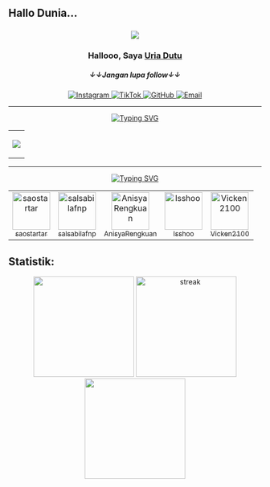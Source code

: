 ## Hallo Dunia...  
<h3 align="center"> 
<img src="https://readme-typing-svg.demolab.com/?lines=Backend%20Developer;Frontend%20Developer;Fokus%20ngoding%20aja,%20nggak%20perlu%20drama&center=true&width=700&height=45&color=3498db&vCenter=true&pause=1000&size=25" />
</h3> 
<h3 align="center">Hallooo, Saya <a href="https://github.com/Uriadutu">Uria Dutu</a></h3>  
<h5 align="center">&darr;&darr;Jangan lupa follow&darr;&darr;</h5>
 <div align="center"> 
  <a href="https://www.instagram.com/uriiaaaa?igsh=MXBsM2xwNnQzd25oZw==">
    <img src="https://img.shields.io/badge/uriiaaaa-E4405F?style=for-the-badge&logo=instagram&logoColor=white" alt="Instagram">
  </a>
  <a href="https://www.tiktok.com/@uriadutu_">
    <img src="https://img.shields.io/badge/404 | NotFound-000000?style=for-the-badge&logo=tiktok&logoColor=white" alt="TikTok">
  </a>
  <a href="https://github.com/HazzaSayy">
    <img src="https://img.shields.io/badge/Uriadutu-181717?style=for-the-badge&logo=github&logoColor=white" alt="GitHub">
  </a>
  <a href="mailto:hazzasayy@gmail.com">
    <img src="https://img.shields.io/badge/Uria&nbsp;Dutu-D14836?style=for-the-badge&logo=gmail&logoColor=white" alt="Email">
  </a>
     
  
</div>
<hr>

<!-- ## L & T: -->
<div align="center">
   <a href="https://git.io/typing-svg"><img src="https://readme-typing-svg.herokuapp.com?font=Fira+Code&size=28&duration=7000&pause=1000&color=&center=true&vCenter=true&repeat=false&random=false&width=1000&lines=Skills%3A" alt="Typing SVG"/></a>

   <table>
   <tr>
     <td>
       <div align="center">
         
 <a href="https://github.com/Uriadutu"><img src="https://skillicons.dev/icons?i=vscode,github,unity,figma,vercel,postman,git,flask,mysql,firebase,python,js,cpp,express,opencv,prisma,tensorflow,c,cs,sequelize,bootstrap,html,css,nextjs,postgresql,arduino,nodejs,react,php,tailwind,laravel,typescript"> </a> 
       </div>
</td>
   </tr>
     
   </table>
   </div>
   <hr>
<div align="center">
      <a href="https://git.io/typing-svg"><img src="https://readme-typing-svg.herokuapp.com?font=Fira+Code&size=28&duration=7000&pause=1000&color=&center=true&vCenter=true&repeat=false&random=false&width=1000&lines=Pengikut+Teratas%3A" alt="Typing SVG"/></a>

<table>
  <tr>
    <td align="center">
      <a href="https://github.com/saostartar">
        <img src="https://avatars.githubusercontent.com/u/91102691?v=4" width="75px" alt="saostartar" />
        <br />
        <sub>saostartar</sub>
      </a>
    </td>
     <td align="center">
      <a href="https://github.com/salsabilafnp">
        <img src="https://avatars.githubusercontent.com/u/74697421?v=4" width="75px" alt="salsabilafnp" />
        <br />
        <sub>salsabilafnp</sub>
      </a>
    </td>
     <td align="center">
      <a href="https://github.com/AnisyaRengkuan">
        <img src="https://avatars.githubusercontent.com/u/124641832?v=4" width="75px" alt="AnisyaRengkuan" />
        <br />
        <sub>AnisyaRengkuan</sub>
      </a>
    </td>
     <td align="center">
      <a href="https://github.com/Isshoo">
        <img src="https://avatars.githubusercontent.com/u/132760985?v=4" width="75px" alt="Isshoo" />
        <br />
        <sub>Isshoo</sub>
      </a>
    </td>
     <td align="center">
      <a href="https://github.com/Vicken2100">
        <img src="https://avatars.githubusercontent.com/u/124517924?v=4" width="75px" alt="Vicken2100" />
        <br />
        <sub>Vicken2100</sub>
      </a>
    </td>
  </tr>
</table>
</div>

 ## Statistik:
<p align="center">
<img height="200px" src="https://github-readme-stats.vercel.app/api?username=Uriadutu&hide_border=true&show_icons=true&count_private=true&theme=tokyonight&bg_color=151515">
  <a href="https://github.com/Uriadutu">      
    <img height="200px" title="stats" alt="streak" src="https://github-readme-streak-stats.herokuapp.com/?user=Uriadutu&theme=tokyonight&hide_border=true&stroke=f53b3b"/>
  </a>
<!--    <img height="180em" src="https://github-readme-stats-eight-theta.vercel.app/api?username=Uriadutu&show_icons=true&theme=algolia&include_all_commits=true&count_private=true"/> -->
   <img height="200px" src="https://github-readme-stats-davevad93s-projects.vercel.app/api/top-langs/?username=Uriadutu&layout=compact&langs_count=8&theme=tokyonight&hide_border=true&stroke=f53b3b"/>
<!--    <img height="200px" src="https://github-readme-stats.vercel.app/api/top-langs/?username=anuraghazra&layout=donut"/>
  
</p> 


